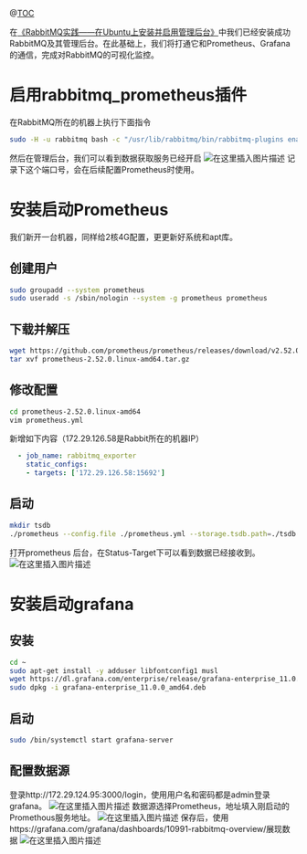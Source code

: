 ﻿@[TOC](大纲)

在[《RabbitMQ实践——在Ubuntu上安装并启用管理后台》](https://blog.csdn.net/breaksoftware/article/details/139639464)中我们已经安装成功RabbitMQ及其管理后台。在此基础上，我们将打通它和Prometheus、Grafana的通信，完成对RabbitMQ的可视化监控。
# 启用rabbitmq_prometheus插件
在RabbitMQ所在的机器上执行下面指令

```bash
sudo -H -u rabbitmq bash -c "/usr/lib/rabbitmq/bin/rabbitmq-plugins enable rabbitmq_prometheus"
```
然后在管理后台，我们可以看到数据获取服务已经开启
![在这里插入图片描述](https://img-blog.csdnimg.cn/direct/f3f28172b2b04cd1975d9c15dee231d5.png)
记录下这个端口号，会在后续配置Prometheus时使用。

# 安装启动Prometheus
我们新开一台机器，同样给2核4G配置，更更新好系统和apt库。
##  创建用户
```bash
sudo groupadd --system prometheus
sudo useradd -s /sbin/nologin --system -g prometheus prometheus
```
## 下载并解压

```bash
wget https://github.com/prometheus/prometheus/releases/download/v2.52.0/prometheus-2.52.0.linux-amd64.tar.gz
tar xvf prometheus-2.52.0.linux-amd64.tar.gz
```
## 修改配置

```bash
cd prometheus-2.52.0.linux-amd64
vim prometheus.yml
```
新增如下内容（172.29.126.58是Rabbit所在的机器IP）

```yaml
  - job_name: rabbitmq_exporter
    static_configs:
    - targets: ['172.29.126.58:15692']
```
## 启动

```bash
mkdir tsdb 
./prometheus --config.file ./prometheus.yml --storage.tsdb.path=./tsdb --web.listen-address="0.0.0.0:9090"  
```

打开prometheus 后台，在Status-Target下可以看到数据已经接收到。
![在这里插入图片描述](https://img-blog.csdnimg.cn/direct/4921c37a786e448d854995de13aa88db.png)

# 安装启动grafana
## 安装
```bash
cd ~
sudo apt-get install -y adduser libfontconfig1 musl
wget https://dl.grafana.com/enterprise/release/grafana-enterprise_11.0.0_amd64.deb
sudo dpkg -i grafana-enterprise_11.0.0_amd64.deb
```

## 启动
```bash
sudo /bin/systemctl start grafana-server
```

## 配置数据源
登录http://172.29.124.95:3000/login，使用用户名和密码都是admin登录grafana。
![在这里插入图片描述](https://img-blog.csdnimg.cn/direct/286a0f9b93e04144b10e06ccb658fb3f.png)
数据源选择Prometheus，地址填入刚启动的Promethous服务地址。
![在这里插入图片描述](https://img-blog.csdnimg.cn/direct/3695e3ae81cc4ff2b0490c51f26521c2.png)
保存后，使用https://grafana.com/grafana/dashboards/10991-rabbitmq-overview/展现数据
![在这里插入图片描述](https://img-blog.csdnimg.cn/direct/62c21a7522d245ca808629f14a42c9f1.png)

